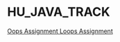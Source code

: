 # HU_JAVA_TRACK
<a href = "https://github.com/neerajdhurandher-deloitte/HU_JAVA_TRACK/tree/Oops_Assignment">Oops Assignment </a>
<a href = "https://github.com/neerajdhurandher-deloitte/HU_JAVA_TRACK/tree/Loops_Assignment">Loops Assignment </a>
